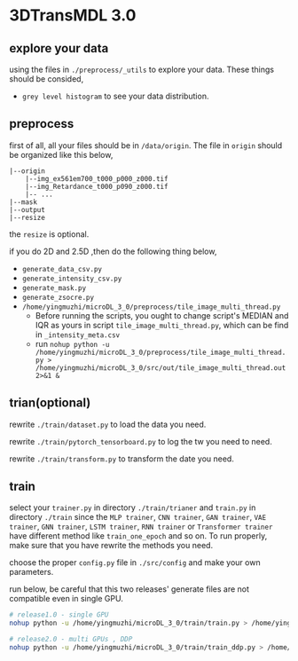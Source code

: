 
# 3DTransMDL 3.0

## explore your data

using the files in `./preprocess/_utils` to explore your data. These things should be consided,

- `grey level histogram` to see your data distribution.

## preprocess

first of all, all your files should be in `/data/origin`. The file in `origin` should be organized like this below,

```
|--origin
    |--img_ex561em700_t000_p000_z000.tif
    |--img_Retardance_t000_p090_z000.tif
    |-- ...
|--mask
|--output
|--resize
```

the `resize` is optional.

if you do 2D and 2.5D ,then do the following thing below,

- `generate_data_csv.py`
- `generate_intensity_csv.py`
- `generate_mask.py`
- `generate_zsocre.py`
- `/home/yingmuzhi/microDL_3_0/preprocess/tile_image_multi_thread.py`
    - Before running the scripts, you ought to change script's MEDIAN and IQR as yours in script `tile_image_multi_thread.py`, which can be find in `_intensity_meta.csv`
    - run `nohup python -u /home/yingmuzhi/microDL_3_0/preprocess/tile_image_multi_thread.py > /home/yingmuzhi/microDL_3_0/src/out/tile_image_multi_thread.out 2>&1 &`


## trian(optional)

rewrite `./train/dataset.py` to load the data you need.

rewrite `./train/pytorch_tensorboard.py` to log the tw you need to need.

rewrite `./train/transform.py` to transform the date you need.

## train 

select your `trainer.py` in directory `./train/trianer` and `train.py` in directory `./train` since the `MLP trainer`, `CNN trainer`, `GAN trainer`, `VAE trainer`, `GNN trainer`, `LSTM trainer`, `RNN trainer` or `Transformer trainer` have different method like `train_one_epoch` and so on. To run properly, make sure that you have rewrite the methods you need. 

choose the proper `config.py` file in `./src/config` and make your own parameters. 

run below, be careful that this two releases' generate files are not compatible even in single GPU.

```bash
# release1.0 - single GPU
nohup python -u /home/yingmuzhi/microDL_3_0/train/train.py > /home/yingmuzhi/microDL_3_0/src/out/train.out 2>&1 &

# release2.0 - multi GPUs , DDP
nohup python -u /home/yingmuzhi/microDL_3_0/train/train_ddp.py > /home/yingmuzhi/microDL_3_0/src/out/train_ddp.out 2>&1 &
```